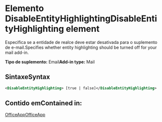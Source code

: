 # <a name="disableentityhighlighting-element"></a><span data-ttu-id="db13e-101">Elemento DisableEntityHighlighting</span><span class="sxs-lookup"><span data-stu-id="db13e-101">DisableEntityHighlighting element</span></span>

<span data-ttu-id="db13e-102">Especifica se a entidade de realce deve estar desativada para o suplemento de e-mail.</span><span class="sxs-lookup"><span data-stu-id="db13e-102">Specifies whether entity highlighting should be turned off for your mail add-in.</span></span>

<span data-ttu-id="db13e-103">**Tipo de suplemento:** Email</span><span class="sxs-lookup"><span data-stu-id="db13e-103">**Add-in type:** Mail</span></span>

## <a name="syntax"></a><span data-ttu-id="db13e-104">Sintaxe</span><span class="sxs-lookup"><span data-stu-id="db13e-104">Syntax</span></span>

```XML
<DisableEntityHighlighting> [true | false]</DisableEntityHighlighting>
```

## <a name="contained-in"></a><span data-ttu-id="db13e-105">Contido em</span><span class="sxs-lookup"><span data-stu-id="db13e-105">Contained in:</span></span>

[<span data-ttu-id="db13e-106">OfficeApp</span><span class="sxs-lookup"><span data-stu-id="db13e-106">OfficeApp</span></span>](officeapp.md)

